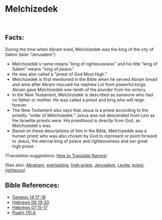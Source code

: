 # Melchizedek #
​
## Facts: ##

During the time when Abram lived, Melchizedek was the king of the city of Salem (later "Jerusalem")

* Melchizedek's name means "king of righteousness" and his title "king of Salem" means "king of peace."
* He was also called a "priest of God Most High."
* Melchizedek is first mentioned in the Bible when he served Abram bread and wine after Abram rescued his nephew Lot from powerful kings. Abram gave Melchizedek one-tenth of the plunder from his victory.
* In the New Testament, Melchizedek is described as someone who had no father or mother. He was called a priest and king who will reign forever. 
* The New Testament also says that Jesus is a priest according to the priestly "order of Melchizedek." Jesus was not descended from Levi as the Israelite priests were. His priesthood is directly from God, as Melchizedek's was.
* Based on these descriptions of him in the Bible, Melchizedek was a human priest who was also chosen by God to represent or point forward to Jesus, the eternal king of peace and righteousness and our great high priest.

(Translation suggestions: [How to Translate Names](rc://en/ta/man/translate/translate-names))

(See also: [Abraham](abraham.md), [everlasting](../kt/eternity.md), [high priest](../kt/highpriest.md), [Jerusalem](jerusalem.md), [Levite](levite.md), [priest](../kt/priest.md), [righteous](../kt/righteous.md))

## Bible References: ##

* [Genesis 14:17-18](rc://en/tn/help/gen/14/17)
* [Hebrews 06:19-20](rc://en/tn/help/heb/06/19)
* [Hebrews 07:15-17](rc://en/tn/help/heb/07/15)
* [Psalm 110:4](rc://en/tn/help/psa/110/004)


